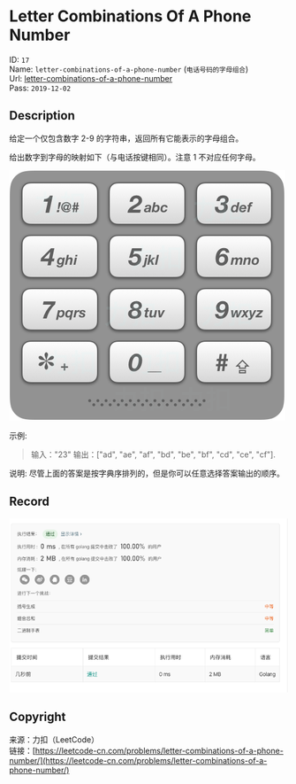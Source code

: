 # Letter Combinations Of A Phone Number

ID: `17`  
Name: `letter-combinations-of-a-phone-number` (`电话号码的字母组合`)  
Url: [letter-combinations-of-a-phone-number](https://leetcode-cn.com/problems/letter-combinations-of-a-phone-number/)  
Pass: `2019-12-02`

## Description

给定一个仅包含数字 2-9 的字符串，返回所有它能表示的字母组合。

给出数字到字母的映射如下（与电话按键相同）。注意 1 不对应任何字母。

![keypad](17_telephone_keypad.png "17_telephone_keypad")

示例:

> 输入："23"
> 输出：["ad", "ae", "af", "bd", "be", "bf", "cd", "ce", "cf"].

说明:
尽管上面的答案是按字典序排列的，但是你可以任意选择答案输出的顺序。

## Record

![Record](record.png "Record")

## Copyright

来源：力扣（LeetCode）  
链接：[https://leetcode-cn.com/problems/letter-combinations-of-a-phone-number/](https://leetcode-cn.com/problems/letter-combinations-of-a-phone-number/)  
